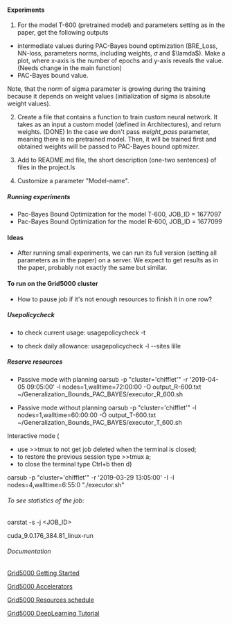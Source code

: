 #### Experiments

1. For the model T-600 (pretrained model) and parameters setting as in the paper, get the following outputs

  * intermediate values during PAC-Bayes bound optimization (BRE_Loss, NN-loss, parameters norms, including weights, $\sigma$ and $\lamda$). Make a plot, where x-axis is the number of epochs and y-axis reveals the value. (Needs change in the main function)
  * PAC-Bayes bound value.

Note, that the norm of sigma parameter is growing during the training because it depends on weight values (initialization of sigma is absolute weight values).

2. Create a file that contains a function to train custom neural network. It takes as an input a custom model (defined in Architectures), and return weights. (DONE)
In the case we don't pass *weight_pass* parameter, meaning there is no pretrained model. 
Then, it will be trained first and obtained weights will be passed to PAC-Bayes bound optimizer.

3. Add to README.md file, the short description (one-two sentences) of files in the project.ls

4. Customize a parameter "Model-name".

##### Running experiments
* Pac-Bayes Bound Optimization for the model T-600, JOB_ID = 1677097
* Pac-Bayes Bound Optimization for the model R-600, JOB_ID = 1677099

#### Ideas
* After running small experiments, we can run its full version (setting all parameters as in the paper) on a server.
We expect to get results as in the paper, probably not exactly the same but similar.

#### To run on the Grid5000 cluster 
* How to pause job if it's not enough resources to finish it in one row?

##### Usepolicycheck
* to check current usage:
usagepolicycheck -t

* to check daily allowance:
usagepolicycheck -l --sites lille

#####  Reserve resources

* Passive mode with planning
oarsub -p "cluster='chifflet'" -r '2019-04-05 09:05:00' -l nodes=1,walltime=72:00:00 -O output_R-600.txt ~/Generalization_Bounds_PAC_BAYES/executor_R_600.sh

* Passive mode without planning
oarsub -p "cluster='chifflet'" -l nodes=1,walltime=60:00:00 -O output_T-600.txt ~/Generalization_Bounds_PAC_BAYES/executor_T_600.sh

Interactive mode (
  * use >>tmux to not get job deleted when the terminal is closed; 
  * to restore the previous session type >>tmux a;
  * to close the terminal type Ctrl+b then d)

oarsub -p "cluster='chifflet'" -r '2019-03-29 13:05:00' -I -l nodes=4,walltime=6:55:0 "./executor.sh"

###### To see statistics of the job:
oarstat -s -j <JOB_ID>

cuda_9.0.176_384.81_linux-run

###### Documentation
[Grid5000 Getting Started](https://www.grid5000.fr/w/Getting_Started#Deploying_your_nodes_to_get_root_access_and_create_your_own_experimental_environment)

[Grid5000 Accelerators](https://www.grid5000.fr/w/Accelerators_on_Grid5000#Compiling_the_CUDA_Toolkit_examples)

[Grid5000 Resources schedule](https://intranet.grid5000.fr/oar/Lille/drawgantt-svg/)

[Grid5000 DeepLearning Tutorial](http://deeploria.gforge.inria.fr/g5k/Tuto%20Deep%20Learning%20-%20Grid5000.html#nvidia-smi_tool)



